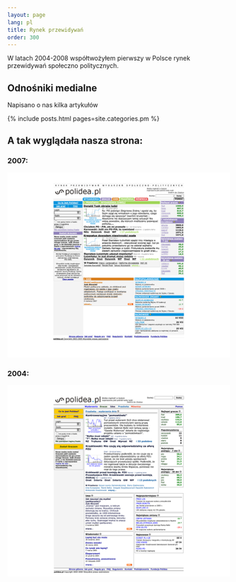 ```yaml
---
layout: page
lang: pl
title: Rynek przewidywań
order: 300
---
```

W latach 2004-2008 współtwożyłem pierwszy w Polsce rynek przewidywań społeczno politycznych.

## Odnośniki medialne
Napisano o nas kilka artykułów

{% include posts.html pages=site.categories.pm %}

## A tak wyglądała nasza strona:
### 2007:

[![](/assets/images/pm_2007.png)](/assets/images/pm_2007.png)

### 2004:
[![](/assets/images/pm_2004.png)](/assets/images/pm_2004.png)